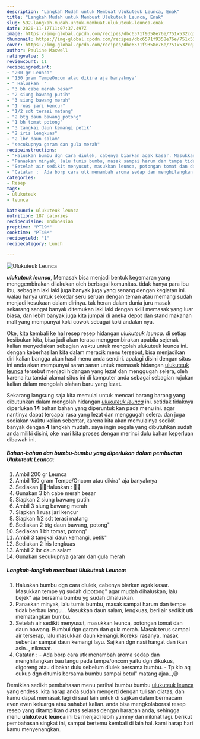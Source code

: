 ```yaml
---
description: "Langkah Mudah untuk Membuat Ulukuteuk Leunca, Enak"
title: "Langkah Mudah untuk Membuat Ulukuteuk Leunca, Enak"
slug: 592-langkah-mudah-untuk-membuat-ulukuteuk-leunca-enak
date: 2020-11-17T11:07:37.497Z
image: https://img-global.cpcdn.com/recipes/dbc6571f9358e76e/751x532cq70/ulukuteuk-leunca-foto-resep-utama.jpg
thumbnail: https://img-global.cpcdn.com/recipes/dbc6571f9358e76e/751x532cq70/ulukuteuk-leunca-foto-resep-utama.jpg
cover: https://img-global.cpcdn.com/recipes/dbc6571f9358e76e/751x532cq70/ulukuteuk-leunca-foto-resep-utama.jpg
author: Pauline Maxwell
ratingvalue: 3
reviewcount: 11
recipeingredient:
- "200 gr Leunca"
- "150 gram TempeOncom atau dikira aja banyaknya"
- " Haluskan  "
- "3 bh cabe merah besar"
- "2 siung bawang putih"
- "3 siung bawang merah"
- "1 ruas jari kencur"
- "1/2 sdt terasi matang"
- "2 btg daun bawang potong"
- "1 bh tomat potong"
- "3 tangkai daun kemangi petik"
- "2 iris lengkuas"
- "2 lbr daun salam"
- "secukupnya garam dan gula merah"
recipeinstructions:
- "Haluskan bumbu dgn cara diulek, cabenya biarkan agak kasar. Masukkan tempe yg sudah dipotong&#34; agar mudah dihaluskan, lalu bejek&#34; aja bersama bumbu yg sudah dihaluskan."
- "Panaskan minyak, lalu tumis bumbu, masak sampai harum dan tempe tidak berbau langu... Masukkan daun salam, lengkuas, beri air sedikit utk mematangkan bumbu."
- "Setelah air sedikit menyusut, masukkan leunca, potongan tomat dan daun bawang. Bumbui dgn garam dan gula merah. Masak terus sampai air terserap, lalu masukkan daun kemangi. Koreksi rasanya, masak sebentar sampai daun kemangi layu. Sajikan dgn nasi hangat dan ikan asin.., nikmaat."
- "Catatan :  Ada bbrp cara utk menambah aroma sedap dan menghilangkan bau langu pada tempe/oncom yaitu dgn dikukus, digoreng atau dibakar dulu sebelum diulek bersama bumbu. Tp klo aq cukup dgn ditumis bersama bumbu sampai betul&#34; matang ajaa..,😉"
categories:
- Resep
tags:
- ulukuteuk
- leunca

katakunci: ulukuteuk leunca 
nutrition: 187 calories
recipecuisine: Indonesian
preptime: "PT19M"
cooktime: "PT46M"
recipeyield: "1"
recipecategory: Lunch

---
```



![Ulukuteuk Leunca](https://img-global.cpcdn.com/recipes/dbc6571f9358e76e/751x532cq70/ulukuteuk-leunca-foto-resep-utama.jpg)

<b><i>ulukuteuk leunca</i></b>, Memasak bisa menjadi bentuk kegemaran yang menggembirakan dilakukan oleh berbagai komunitas. tidak hanya para ibu ibu, sebagian laki laki juga banyak juga yang senang dengan kegiatan ini. walau hanya untuk sekedar seru seruan dengan teman atau memang sudah menjadi kesukaan dalam dirinya. tak heran dalam dunia juru masak sekarang sangat banyak ditemukan laki laki dengan skill memasak yang luar biasa, dan lebih banyak juga kita jumpai di aneka depot dan stand makanan mall yang mempunyai koki cowok sebagai koki andalan nya.

Oke, kita kembali ke hal resep resep hidangan <i>ulukuteuk leunca</i>. di setiap kesibukan kita, bisa jadi akan terasa menggembirakan apabila sejenak kalian menyediakan sebagian waktu untuk mengolah ulukuteuk leunca ini. dengan keberhasilan kita dalam meracik menu tersebut, bisa menjadikan diri kalian bangga akan hasil menu anda sendiri. apalagi disini dengan situs ini anda akan mempunyai saran saran untuk memasak hidangan <u>ulukuteuk leunca</u> tersebut menjadi hidangan yang lezat dan menggugah selera, oleh karena itu tandai alamat situs ini di komputer anda sebagai sebagian rujukan kalian dalam mengolah olahan baru yang lezat.




Sekarang langsung saja kita memulai untuk mencari barang barang yang dibutuhkan dalam mengolah hidangan <u><i>ulukuteuk leunca</i></u> ini. setidak tidaknya diperlukan <b>14</b> bahan bahan yang diperuntuk kan pada menu ini. agar nantinya dapat tercapai rasa yang lezat dan menggugah selera. dan juga sediakan waktu kalian sebentar, karena kita akan memulainya sedikit banyak dengan <b>4</b> langkah mudah. saya ingin segala yang dibutuhkan sudah anda miliki disini, oke mari kita proses dengan merinci dulu bahan keperluan dibawah ini.

<!--inarticleads1-->

##### Bahan-bahan dan bumbu-bumbu yang diperlukan dalam pembuatan Ulukuteuk Leunca:

1. Ambil 200 gr Leunca
1. Ambil 150 gram Tempe/Oncom atau dikira&#34; aja banyaknya
1. Sediakan  🍆🍆Haluskan : 🍆🍆
1. Gunakan 3 bh cabe merah besar
1. Siapkan 2 siung bawang putih
1. Ambil 3 siung bawang merah
1. Siapkan 1 ruas jari kencur
1. Siapkan 1/2 sdt terasi matang
1. Sediakan 2 btg daun bawang, potong&#34;
1. Sediakan 1 bh tomat, potong&#34;
1. Ambil 3 tangkai daun kemangi, petik&#34;
1. Sediakan 2 iris lengkuas
1. Ambil 2 lbr daun salam
1. Gunakan secukupnya garam dan gula merah




<!--inarticleads2-->

##### Langkah-langkah membuat Ulukuteuk Leunca:

1. Haluskan bumbu dgn cara diulek, cabenya biarkan agak kasar. Masukkan tempe yg sudah dipotong&#34; agar mudah dihaluskan, lalu bejek&#34; aja bersama bumbu yg sudah dihaluskan.
1. Panaskan minyak, lalu tumis bumbu, masak sampai harum dan tempe tidak berbau langu... Masukkan daun salam, lengkuas, beri air sedikit utk mematangkan bumbu.
1. Setelah air sedikit menyusut, masukkan leunca, potongan tomat dan daun bawang. Bumbui dgn garam dan gula merah. Masak terus sampai air terserap, lalu masukkan daun kemangi. Koreksi rasanya, masak sebentar sampai daun kemangi layu. Sajikan dgn nasi hangat dan ikan asin.., nikmaat.
1. Catatan :  - Ada bbrp cara utk menambah aroma sedap dan menghilangkan bau langu pada tempe/oncom yaitu dgn dikukus, digoreng atau dibakar dulu sebelum diulek bersama bumbu. - Tp klo aq cukup dgn ditumis bersama bumbu sampai betul&#34; matang ajaa..,😉




Demikian sedikit pembahasan menu perihal bumbu bumbu <u>ulukuteuk leunca</u> yang endess. kita harap anda sudah mengerti dengan tulisan diatas, dan kamu dapat memasak lagi di saat lain untuk di sajikan dalam bermacam even even keluarga atau sahabat kalian. anda bisa mengkolaborasi resep resep yang ditampilkan diatas selaras dengan harapan anda, sehingga menu <b>ulukuteuk leunca</b> ini bs menjadi lebih yummy dan nikmat lagi. berikut pembahasan singkat ini, sampai bertemu kembali di lain hal. kami harap hari kamu menyenangkan.
